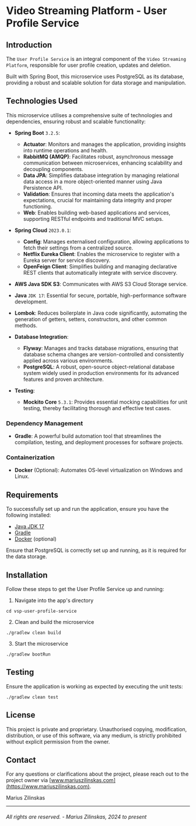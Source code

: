 # Video Streaming Platform - User Profile Service


## Introduction

The `User Profile Service` is an integral component of the `Video Streaming Platform`, responsible for user profile creation, updates and deletion.

Built with Spring Boot, this microservice uses PostgreSQL as its database, providing a robust and scalable solution for data storage and manipulation.


## Technologies Used
This microservice utilises a comprehensive suite of technologies and dependencies, ensuring robust and scalable functionality:

- **Spring Boot** `3.2.5`:
  - **Actuator**: Monitors and manages the application, providing insights into runtime operations and health.
  - **RabbitMQ (AMQP)**: Facilitates robust, asynchronous message communication between microservices, enhancing scalability and decoupling components.
  - **Data JPA**: Simplifies database integration by managing relational data access in a more object-oriented manner using Java Persistence API.
  - **Validation**: Ensures that incoming data meets the application's expectations, crucial for maintaining data integrity and proper functioning.
  - **Web**: Enables building web-based applications and services, supporting RESTful endpoints and traditional MVC setups.

- **Spring Cloud** `2023.0.1`:
  - **Config**: Manages externalised configuration, allowing applications to fetch their settings from a centralized source.
  - **Netflix Eureka Client**: Enables the microservice to register with a Eureka server for service discovery.
  - **OpenFeign Client**: Simplifies building and managing declarative REST clients that automatically integrate with service discovery.

- **AWS Java SDK S3**: Communicates with AWS S3 Cloud Storage service.

- **Java** `JDK 17`: Essential for secure, portable, high-performance software development.

- **Lombok**: Reduces boilerplate in Java code significantly, automating the generation of getters, setters, constructors, and other common methods.

- **Database Integration**:
  - **Flyway**: Manages and tracks database migrations, ensuring that database schema changes are version-controlled and consistently applied across various environments.
  - **PostgreSQL**: A robust, open-source object-relational database system widely used in production environments for its advanced features and proven architecture.

- **Testing**:
  - **Mockito Core** `5.3.1`: Provides essential mocking capabilities for unit testing, thereby facilitating thorough and effective test cases.


### Dependency Management

- **Gradle**: A powerful build automation tool that streamlines the compilation, testing, and deployment processes for software projects.


### Containerization

- **Docker** (Optional): Automates OS-level virtualization on Windows and Linux.


## Requirements

To successfully set up and run the application, ensure you have the following installed:

- [Java JDK 17](https://www.oracle.com/uk/java/technologies/downloads/#java17)
- [Gradle](https://gradle.org/)
- [Docker](https://docs.docker.com/get-docker/) (optional)

Ensure that PostgreSQL is correctly set up and running, as it is required for the data storage.


## Installation

Follow these steps to get the User Profile Service up and running:

1. Navigate into the app's directory
```shell
cd vsp-user-profile-service
```

2. Clean and build the microservice

```shell
./gradlew clean build
```

3. Start the microservice

```shell
./gradlew bootRun
```


## Testing

Ensure the application is working as expected by executing the unit tests:

```shell
./gradlew clean test
```


## License

This project is private and proprietary. Unauthorised copying, modification, distribution, or use of this software, via any medium, is strictly prohibited without explicit permission from the owner.


## Contact

For any questions or clarifications about the project, please reach out to the project owner via [www.mariuszilinskas.com](https://www.mariuszilinskas.com).

Marius Zilinskas

------

###### All rights are reserved. - Marius Zilinskas, 2024 to present
